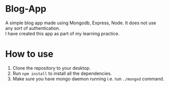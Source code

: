 # Blog-App
<p>A simple blog app made using Mongodb, Express, Node. It does not use any sort of authentication.<br>I have created this app as part of my learning practice.</p>


# How to use
<ol>
<li>Clone the repository to your desktop.</li>
<li>Run <code>npm install</code> to install all the dependencies.</li>
<li>Make sure you have mongo daemon running i.e. run <code>./mongod</code> command.</li>
</ol>
